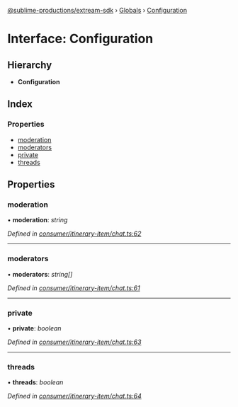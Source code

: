 [@sublime-productions/extream-sdk](../README.md) › [Globals](../globals.md) › [Configuration](configuration.md)

# Interface: Configuration

## Hierarchy

* **Configuration**

## Index

### Properties

* [moderation](configuration.md#moderation)
* [moderators](configuration.md#moderators)
* [private](configuration.md#private)
* [threads](configuration.md#threads)

## Properties

###  moderation

• **moderation**: *string*

*Defined in [consumer/itinerary-item/chat.ts:62](https://github.com/Extream-SaaS/ex-sdk/blob/83ee764/src/consumer/itinerary-item/chat.ts#L62)*

___

###  moderators

• **moderators**: *string[]*

*Defined in [consumer/itinerary-item/chat.ts:61](https://github.com/Extream-SaaS/ex-sdk/blob/83ee764/src/consumer/itinerary-item/chat.ts#L61)*

___

###  private

• **private**: *boolean*

*Defined in [consumer/itinerary-item/chat.ts:63](https://github.com/Extream-SaaS/ex-sdk/blob/83ee764/src/consumer/itinerary-item/chat.ts#L63)*

___

###  threads

• **threads**: *boolean*

*Defined in [consumer/itinerary-item/chat.ts:64](https://github.com/Extream-SaaS/ex-sdk/blob/83ee764/src/consumer/itinerary-item/chat.ts#L64)*
